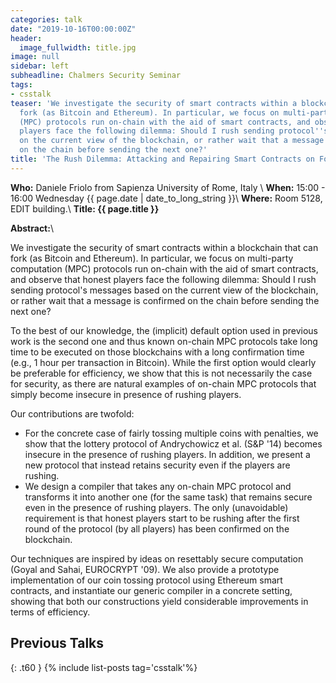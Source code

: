 ```yaml
---
categories: talk
date: "2019-10-16T00:00:00Z"
header:
  image_fullwidth: title.jpg
image: null
sidebar: left
subheadline: Chalmers Security Seminar
tags:
- csstalk
teaser: 'We investigate the security of smart contracts within a blockchain that can
  fork (as Bitcoin and Ethereum). In particular, we focus on multi-party computation
  (MPC) protocols run on-chain with the aid of smart contracts, and observe that  honest
  players face the following dilemma: Should I rush sending protocol''s messages based
  on the current view of the blockchain, or rather wait that a message is confirmed
  on the chain before sending the next one?'
title: 'The Rush Dilemma: Attacking and Repairing Smart Contracts on Forking Blockchains'
---
```

**Who:** Daniele Friolo from Sapienza University of Rome, Italy \\
**When:**  15:00 - 16:00 Wednesday {{ page.date | date_to_long_string }}\\
**Where:**  Room 5128, EDIT building.\\
**Title: {{ page.title }}**

**Abstract:**\\

We investigate the security of smart contracts within a blockchain that can fork (as Bitcoin and Ethereum). In particular, we focus on multi-party computation (MPC) protocols run on-chain with the aid of smart contracts, and observe that  honest players face the following dilemma: Should I rush sending protocol's messages based on the current view of the blockchain, or rather wait that a message is confirmed on the chain before sending the next one?

To the best of our knowledge, the (implicit) default option used in previous work is the second one and thus known on-chain MPC protocols take long time to be executed on those blockchains with a long confirmation time (e.g., 1 hour per transaction in Bitcoin). While the first option would clearly be preferable for efficiency, we show that this is not necessarily the case for security, as there are natural examples of on-chain MPC protocols that simply become insecure in presence of rushing players.

Our contributions are twofold:
- For the concrete case of fairly tossing multiple coins with penalties, we show that the lottery protocol of Andrychowicz et al. (S&P '14) becomes insecure in the presence of rushing players. In addition, we present a new protocol that instead retains security even if the players are rushing.
- We design a compiler that takes any on-chain MPC protocol and transforms it into another one (for the same task) that remains secure even in the presence of rushing players. The only (unavoidable) requirement is that honest players start to be rushing after the first round of the protocol (by all players) has been confirmed on the blockchain. 


Our techniques are inspired by ideas on resettably secure computation (Goyal and Sahai, EUROCRYPT '09). We also provide a prototype implementation of our coin tossing protocol using Ethereum smart contracts, and instantiate our generic compiler in a concrete setting, showing that both our constructions yield considerable improvements in terms of efficiency.

## Previous Talks
{: .t60 }
{% include list-posts tag='csstalk'%}
